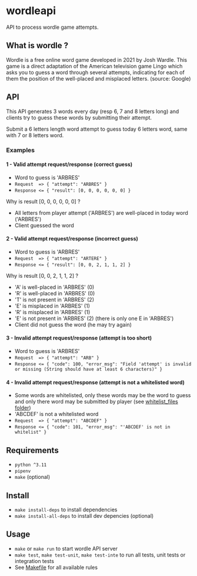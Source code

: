 # wordleapi

API to process wordle game attempts.

## What is wordle ?

Wordle is a free online word game developed in 2021 by Josh Wardle.
This game is a direct adaptation of the American television game Lingo which asks you to guess a word
through several attempts, indicating for each of them the position of the well-placed and misplaced letters.
(source: Google)

## API

This API generates 3 words every day (resp 6, 7 and 8 letters long) and clients try to guess these words by submitting their attempt.

Submit a 6 letters length word attempt to guess today 6 letters word, same with 7 or 8 letters word.


### Examples

#### 1 - Valid attempt request/response (correct guess)</h4>

- Word to guess is 'ARBRES'
- `Request  => { "attempt": "ARBRES" }`
- `Response <= { "result": [0, 0, 0, 0, 0, 0] }`

Why is result [0, 0, 0, 0, 0, 0] ?

- All letters from player attempt ('ARBRES') are well-placed in today word ('ARBRES')
- Client guessed the word


#### 2 - Valid attempt request/response (incorrect guess)

- Word to guess is 'ARBRES'
- `Request  => { "attempt": "ARTERE" }`
- `Response <= { "result": [0, 0, 2, 1, 1, 2] }`

Why is result [0, 0, 2, 1, 1, 2] ?

- 'A' is well-placed in 'ARBRES' (0)
- 'R' is well-placed in 'ARBRES' (0)
- 'T' is not present in 'ARBRES' (2)
- 'E' is misplaced in 'ARBRES' (1)
- 'R' is misplaced in 'ARBRES' (1)
- 'E' is not present in 'ARBRES' (2) (there is only one E in 'ARBRES')
- Client did not guess the word (he may try again)


#### 3 - Invalid attempt request/response (attempt is too short)

- Word to guess is 'ARBRES'
- `Request  => { "attempt": "ARB" }`
- `Response <= { "code": 100, "error_msg": "Field 'attempt' is invalid or missing (String should have at least 6 characters)" }`


#### 4 - Invalid attempt request/response (attempt is not a whitelisted word)

- Some words are whitelisted, only these words may be the word to guess and only there word may be submitted by player (see [whitelist_files folder](whitelistfiles))
- 'ABCDEF' is not a whitelisted word
- `Request  => { "attempt": "ABCDEF" }`
- `Response <= { "code": 101, "error_msg": "'ABCDEF' is not in whitelist" }`


## Requirements

- `python ^3.11`
- `pipenv`
- `make` (optional)

## Install

- `make install-deps` to install dependencies
- `make install-all-deps` to install dev depencies (optional)

## Usage

- `make` or `make run` to start wordle API server
- `make test`, `make test-unit`, `make test-inte` to run all tests, unit tests or integration tests
- See [Makefile](Makefile) for all available rules
